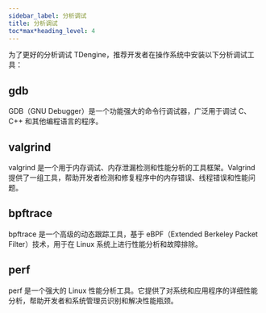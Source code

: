 ```yaml
---
sidebar_label: 分析调试
title: 分析调试
toc*max*heading_level: 4
---
```

为了更好的分析调试 TDengine，推荐开发者在操作系统中安装以下分析调试工具：
## gdb
GDB（GNU Debugger）是一个功能强大的命令行调试器，广泛用于调试 C、C++ 和其他编程语言的程序。
## valgrind 
valgrind 是一个用于内存调试、内存泄漏检测和性能分析的工具框架。Valgrind 提供了一组工具，帮助开发者检测和修复程序中的内存错误、线程错误和性能问题。
## bpftrace  
bpftrace 是一个高级的动态跟踪工具，基于 eBPF（Extended Berkeley Packet Filter）技术，用于在 Linux 系统上进行性能分析和故障排除。
## perf
perf 是一个强大的 Linux 性能分析工具。它提供了对系统和应用程序的详细性能分析，帮助开发者和系统管理员识别和解决性能瓶颈。